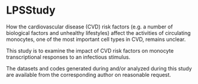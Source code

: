 # LPSStudy

How the cardiovascular disease (CVD) risk factors (e.g. a number of biological factors and unhealthy lifestyles) affect the activities of circulating monocytes, one of the most important cell types in CVD, remains unclear.

This study is to examine the impact of CVD risk factors on monocyte transcriptional responses to an infectious stimulus.

The datasets and codes generated during and/or analyzed during this study are available from the corresponding author on reasonable request.

